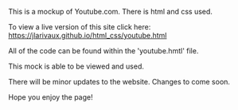 This is a mockup of Youtube.com. There is html and css used.

To view a live version of this site click here: https://jlarivaux.github.io/html_css/youtube.html

All of the code can be found within the 'youtube.hmtl' file.

This mock is able to be viewed and used.

There will be minor updates to the website. Changes to come soon.

Hope you enjoy the page!
